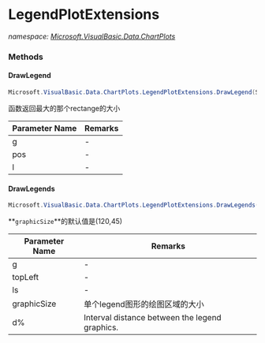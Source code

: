 ﻿# LegendPlotExtensions
_namespace: [Microsoft.VisualBasic.Data.ChartPlots](./index.md)_





### Methods

#### DrawLegend
```csharp
Microsoft.VisualBasic.Data.ChartPlots.LegendPlotExtensions.DrawLegend(System.Drawing.Graphics@,System.Drawing.Point,System.Drawing.SizeF,Microsoft.VisualBasic.Data.ChartPlots.Legend,Microsoft.VisualBasic.Imaging.Drawing2D.Vector.Shapes.Border)
```
函数返回最大的那个rectange的大小

|Parameter Name|Remarks|
|--------------|-------|
|g|-|
|pos|-|
|l|-|


#### DrawLegends
```csharp
Microsoft.VisualBasic.Data.ChartPlots.LegendPlotExtensions.DrawLegends(System.Drawing.Graphics@,System.Drawing.Point,System.Collections.Generic.IEnumerable{Microsoft.VisualBasic.Data.ChartPlots.Legend},System.Drawing.SizeF,System.Int32,Microsoft.VisualBasic.Imaging.Drawing2D.Vector.Shapes.Border)
```
**`graphicSize`**的默认值是(120,45)

|Parameter Name|Remarks|
|--------------|-------|
|g|-|
|topLeft|-|
|ls|-|
|graphicSize|单个legend图形的绘图区域的大小|
|d%|Interval distance between the legend graphics.|



